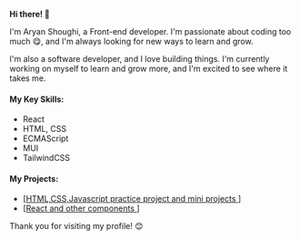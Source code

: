 

**Hi there! 👋**

I'm Aryan Shoughi, a Front-end developer. I'm passionate about coding too much 😋, and I'm always looking for new ways to learn and grow.

I'm also a software developer, and I love building things. I'm currently working on myself to learn and grow more, and I'm excited to see where it takes me.

#### My Key Skills:

-  React
-  HTML, CSS
-  ECMAScript
-  MUI
-  TailwindCSS

#### My Projects:

-  [[HTML,CSS,Javascript practice project and mini projects ](https://github.com/Khosefin/learning_front)]
-  [[React and other components ](https://github.com/Khosefin/ReactJS-practices)]

Thank you for visiting my profile! 😊
